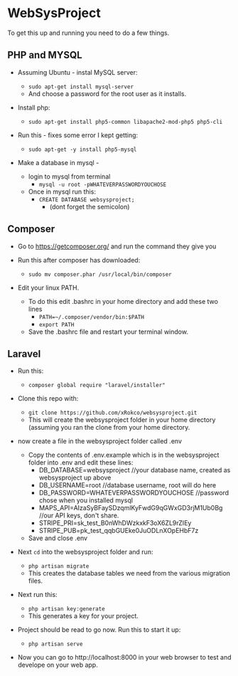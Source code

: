 WebSysProject
===============
To get this up and running you need to do a few things. 

PHP and MYSQL
-------------

* Assuming Ubuntu - instal MySQL server:
  * ```sudo apt-get install mysql-server```
  * And choose a password for the root user as it installs.

* Install php:
  * ```sudo apt-get install php5-common libapache2-mod-php5 php5-cli```

* Run this - fixes some error I kept getting:
  * ```sudo apt-get -y install php5-mysql```

* Make a database in mysql -
  * login to mysql from terminal
    * ```mysql -u root -pWHATEVERPASSWORDYOUCHOSE```
  * Once in mysql run this:
    * ```CREATE DATABASE websysproject;```
      * (dont forget the semicolon)

Composer
----------

* Go to https://getcomposer.org/ and run the command they give you
* Run this after composer has downloaded:
  * `sudo mv composer.phar /usr/local/bin/composer`

* Edit your linux PATH. 
  * To do this edit .bashrc in your home directory and add these two lines
    * `PATH=~/.composer/vendor/bin:$PATH`
    * `export PATH`
  * Save the .bashrc file and restart your terminal window.

Laravel
--------
* Run this: 
    * `composer global require "laravel/installer"`

* Clone this repo with:
    * `git clone https://github.com/xRokco/websysproject.git`
    * This will create the websysproject folder in your home directory (assuming you ran the clone from your home directory.

* now create a file in the websysproject folder called .env
  * Copy the contents of .env.example which is in the websysproject folder into .env and edit these lines:
    * DB_DATABASE=websysproject  //your database name, created as websysproject up above
    * DB_USERNAME=root          //database username, root will do here
    * DB_PASSWORD=WHATEVERPASSWORDYOUCHOSE //password chose when you installed mysql
    * MAPS_API=AIzaSyBFaySDzqmlKyFwdG9qGWxGD3rjM1Ub0Bg //our API keys, don't share.
    * STRIPE_PRI=sk_test_B0nWhDWzkxkF3oX6ZL9rZIEy
    * STRIPE_PUB=pk_test_qqbGUEke0JuODLnXOpEHbF7z
  * Save and close .env

* Next `cd` into the websysproject folder and run:
  * `php artisan migrate`
  * This creates the database tables we need from the various migration files.

* Next run this:
  * `php artisan key:generate`
  * This generates a key for your project.

* Project should be read to go now. Run this to start it up:
  * `php artisan serve`

* Now you can go to http://localhost:8000 in your web browser to test and develope on your web app.
